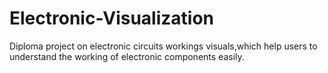 # Electronic-Visualization
Diploma project on electronic circuits workings visuals,which help users to understand the working of electronic components easily.
